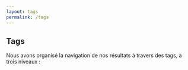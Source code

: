 ```yaml
---
layout: tags
permalink: /tags
---
```


## Tags

Nous avons organisé la navigation de nos résultats à travers des tags, à trois niveaux : 